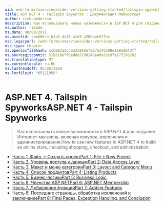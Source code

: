 ```yaml
---
uid: web-forms/overview/older-versions-getting-started/tailspin-spyworks/index
title: ASP.NET 4 - Tailspin Spyworks | Документация Майкрософт
author: rick-anderson
description: Как использовать новые возможности в ASP.NET 4 для создание Интернет-магазина, включая покупок, извлечения и администрирования.
ms.author: riande
ms.date: 08/08/2011
ms.assetid: caeb0bcb-b2e3-4c37-a1d5-420bb4e917ac
msc.legacyurl: /web-forms/overview/older-versions-getting-started/tailspin-spyworks
msc.type: chapter
ms.openlocfilehash: ccb083a3ccb3228b8efe27a34d599e118ad84dff
ms.sourcegitcommit: 51b01b6ff8edde57d8243e4da28c9f1e7f1962b2
ms.translationtype: MT
ms.contentlocale: ru-RU
ms.lasthandoff: 05/06/2019
ms.locfileid: "65121950"
---
```

# <a name="aspnet-4---tailspin-spyworks"></a><span data-ttu-id="611db-103">ASP.NET 4. Tailspin Spyworks</span><span class="sxs-lookup"><span data-stu-id="611db-103">ASP.NET 4 - Tailspin Spyworks</span></span>

> <span data-ttu-id="611db-104">Как использовать новые возможности в ASP.NET 4 для создание Интернет-магазина, включая покупок, извлечения и администрирования.</span><span class="sxs-lookup"><span data-stu-id="611db-104">How to use new features in ASP.NET 4 to build an online store, including shopping, checkout, and administration.</span></span>

- [<span data-ttu-id="611db-105">Часть 1. Файл -> Создать проект</span><span class="sxs-lookup"><span data-stu-id="611db-105">Part 1: File-> New Project</span></span>](tailspin-spyworks-part-1.md)
- [<span data-ttu-id="611db-106">Часть 2. Уровень доступа к данным</span><span class="sxs-lookup"><span data-stu-id="611db-106">Part 2: Data Access Layer</span></span>](tailspin-spyworks-part-2.md)
- [<span data-ttu-id="611db-107">Часть 3. Макет и меню категории</span><span class="sxs-lookup"><span data-stu-id="611db-107">Part 3: Layout and Category Menu</span></span>](tailspin-spyworks-part-3.md)
- [<span data-ttu-id="611db-108">Часть 4. Список продуктов</span><span class="sxs-lookup"><span data-stu-id="611db-108">Part 4: Listing Products</span></span>](tailspin-spyworks-part-4.md)
- [<span data-ttu-id="611db-109">Часть 5. Бизнес-логики</span><span class="sxs-lookup"><span data-stu-id="611db-109">Part 5: Business Logic</span></span>](tailspin-spyworks-part-5.md)
- [<span data-ttu-id="611db-110">Часть 6. Членства ASP.NET</span><span class="sxs-lookup"><span data-stu-id="611db-110">Part 6: ASP.NET Membership</span></span>](tailspin-spyworks-part-6.md)
- [<span data-ttu-id="611db-111">Часть 7. Добавление функций</span><span class="sxs-lookup"><span data-stu-id="611db-111">Part 7: Adding Features</span></span>](tailspin-spyworks-part-7.md)
- [<span data-ttu-id="611db-112">Часть 8. Последние страницы, обработка исключений и заключение</span><span class="sxs-lookup"><span data-stu-id="611db-112">Part 8: Final Pages, Exception Handling, and Conclusion</span></span>](tailspin-spyworks-part-8.md)
